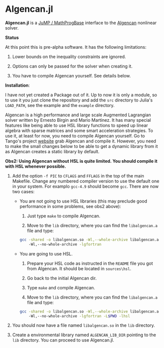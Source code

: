 Algencan.jl
===========

**Algencan.jl** is a [JuMP / MathProgBase](https://www.juliaopt.org/) interface
to the [Algencan](https://www.ime.usp.br/~egbirgin/tango/codes.php)
nonlinear solver.

**Status**

At this point this is pre-alpha software. It has the following limitations:

1. Lower bounds on the inequality constraints are ignored.

1. Options can only be passed for the solver when creating it.

1. You have to compile Algencan yourself. See details below.

**Installation**:

I have not yet created a Package out of it. Up to now it is only a module,  so
to use it you just clone the repository and add the `src` directory to Julia's
`LOAD_PATH`, see the example and the `example` directory.

Algencan is a high performance and large scale Augmented Lagrangian solver
written by Ernesto Birgin and Mario Martínez. It has many special features like
being able to use HSL library functions to speed up linear algebra with sparse
matrices and some smart acceleration strategies. To use it, at least for now,
you need to compile Algencan yourself. Go to Tango's project
[website](https://www.ime.usp.br/~egbirgin/tango/codes.php) grab Algencan and
compile it. However, you need to make the small changes below to be able to get
a dynamic library from it as Algencan creates a static library by default.


**Obs2: Using Algencan without HSL is quite limited. You should compile it with
HSL whenever possible.**

1. Add the option `-f PIC` to  `CFLAGS` and `FFLAGS` in the top of the main
Makefile. Change any numbered compiler version to use the default one in your
system. For examplo `gcc-4.9` should become `gcc`. There are now two cases:

    * You are not going to use HSL libraries (this may preclude good performance
    in some problems, see obs2 above):

      1. Just type `make` to compile Algencan.

      1. Move to the `lib` directory, where you can find the `libalgencan.a` file
      and type:
      ```bash
      gcc -shared -o libalgencan.so -Wl,--whole-archive libalgencan.a \\
          -Wl,--no-whole-archive -lgfortran
      ```
    * You are going to use HSL.

      1. Prepare your HSL code as instructed in the `README` file you got from
      Algencan. It should be located in `sources\hsl`.

      1. Go back to the initial Algencan dir.

      1. Type `make` and compile Algencan.

      1.  Move to the `lib` directory, where you can find the `libalgencan.a` file
      and type:
      ```bash
      gcc -shared -o libalgencan.so -Wl,--whole-archive libalgencan.a \\
          -Wl,--no-whole-archive -lgfortran -L$PWD -lhsl
      ```

1. You should now have a file named `libalgencan.so` in the `lib` directory.

3. Create a environmental library named `ALGENCAN_LIB_DIR` pointing to the
`lib` directory. You can proceed to use Algencan.jl.
